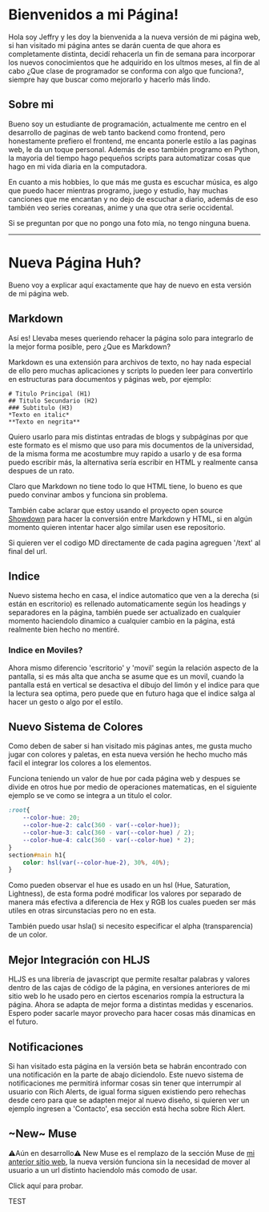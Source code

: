 <style>#Discord-Activity-Fetcher{display: none;}</style>
<script>
    $.ajaxSetup({ cache: false });
    $.getJSON('https://jeffser.com/discord.json', function (data) {
        if (data.length > 0){
            $("#Discord-Activity-Fetcher").css('display', 'block');
            $("#Discord-Activity-Fetcher h2").attr("class", "");
        }
        data.forEach(element => {
            $("#status-wrapper").append(makeBigCard(element['details'], element['large_image_url'], element['details'], element['state'], element['name']))
        });
        makeSummary();
    });
    hljs.highlightAll();
</script>

# Bienvenidos a mi Página!

Hola soy Jeffry y les doy la bienvenida a la nueva versión de mi página web, si han visitado mi página antes se darán cuenta de que ahora es completamente distinta, decidí rehacerla un fin de semana para incorporar los nuevos conocimientos que he adquirido en los ultmos meses, al fin de al cabo ¿Que clase de programador se conforma con algo que funciona?, siempre hay que buscar como mejorarlo y hacerlo más lindo.

## Sobre mi

Bueno soy un estudiante de programación, actualmente me centro en el desarrollo de paginas de web tanto backend como frontend, pero honestamente prefiero el frontend, me encanta ponerle estilo a las paginas web, le da un toque personal. Además de eso también programo en Python, la mayoria del tiempo hago pequeños scripts para automatizar cosas que hago en mi vida diaria en la computadora.

En cuanto a mis hobbies, lo que más me gusta es escuchar música, es algo que puedo hacer mientras programo, juego y estudio, hay muchas canciones que me encantan y no dejo de escuchar a diario, además de eso también veo series coreanas, anime y una que otra serie occidental.

Si se preguntan por que no pongo una foto mía, no tengo ninguna buena.

<section id="Discord-Activity-Fetcher">
    <h2 class="dont-index">Que estoy haciendo?</h2>
    Powered by <a href="https://github.com/Jeffser/DiscordActivityFetcher">Discord Activity Fetcher</a>
    <div class="block" id="status-wrapper"></div>
</section>

---

# Nueva Página Huh?

Bueno voy a explicar aquí exactamente que hay de nuevo en esta versión de mi página web.

## Markdown

Así es! Llevaba meses queriendo rehacer la página solo para integrarlo de la mejor forma posible, pero ¿Que es Markdown?

Markdown es una extensión para archivos de texto, no hay nada especial de ello pero muchas aplicaciones y scripts lo pueden leer para convertirlo en estructuras para documentos y páginas web, por ejemplo:

```MD
# Titulo Principal (H1)
## Titulo Secundario (H2)
### Subtitulo (H3)
*Texto en italic*
**Texto en negrita**
```

Quiero usarlo para mis distintas entradas de blogs y subpáginas por que este formato es el mismo que uso para mis documentos de la universidad, de la misma forma me acostumbre muy rapido a usarlo y de esa forma puedo escribir más, la alternativa sería escribir en HTML y realmente cansa despues de un rato.

Claro que Markdown no tiene todo lo que HTML tiene, lo bueno es que puedo convinar ambos y funciona sin problema.

También cabe aclarar que estoy usando el proyecto open source [Showdown](https://github.com/showdownjs/showdown) para hacer la conversión entre Markdown y HTML, si en algún momento quieren intentar hacer algo similar usen ese repositorio.

Si quieren ver el codigo MD directamente de cada pagina agreguen '/text' al final del url.

## Indice

Nuevo sistema hecho en casa, el indice automatico que ven a la derecha (si están en escritorio) es rellenado automaticamente según los headings y separadores en la página, también puede ser actualizado en cualquier momento haciendolo dinamico a cualquier cambio en la página, está realmente bien hecho no mentiré.

### Indice en Moviles?

Ahora mismo diferencio 'escritorio' y 'movil' según la relación aspecto de la pantalla, si es más alta que ancha se asume que es un movil, cuando la pantalla está en vertical se desactiva el dibujo del limón y el indice para que la lectura sea optima, pero puede que en futuro haga que el indice salga al hacer un gesto o algo por el estilo.

## Nuevo Sistema de Colores

Como deben de saber si han visitado mis páginas antes, me gusta mucho jugar con colores y paletas, en esta nueva versión he hecho mucho más facil el integrar los colores a los elementos.

Funciona teniendo un valor de hue por cada página web y despues se divide en otros hue por medio de operaciones matematicas, en el siguiente ejemplo se ve como se integra a un titulo el color.

```CSS
:root{
    --color-hue: 20;
    --color-hue-2: calc(360 - var(--color-hue));
    --color-hue-3: calc(360 - var(--color-hue) / 2);
    --color-hue-4: calc(360 - var(--color-hue) * 2);
}
section#main h1{
    color: hsl(var(--color-hue-2), 30%, 40%);
}
```

Como pueden observar el hue es usado en un hsl (Hue, Saturation, Lightness), de esta forma podré modificar los valores por separado de manera más efectiva a diferencia de Hex y RGB los cuales pueden ser más utiles en otras sircunstacias pero no en esta.

También puedo usar hsla() si necesito especificar el alpha (transparencia) de un color.

## Mejor Integración con HLJS

HLJS es una librería de javascript que permite resaltar palabras y valores dentro de las cajas de código de la página, en versiones anteriores de mi sitio web lo he usado pero en ciertos escenarios rompía la estructura la página. Ahora se adapta de mejor forma a distintas medidas y escenarios. Espero poder sacarle mayor provecho para hacer cosas más dinamicas en el futuro.

## Notificaciones

Si han visitado esta página en la versión beta se habrán encontrado con una notificación en la parte de abajo diciendolo. Este nuevo sistema de notificaciones me permitirá informar cosas sin tener que interrumpir al usuario con Rich Alerts, de igual forma siguen existiendo pero rehechas desde cero para que se adapten mejor al nuevo diseño, si quieren ver un ejemplo ingresen a 'Contacto', esa sección está hecha sobre Rich Alert.

## ~New~ Muse

⚠️Aún en desarrollo⚠️ New Muse es el remplazo de la sección Muse de [mi anterior sitio web](https://jeffser.github.io/old/code/muse), la nueva versión funciona sin la necesidad de mover al usuario a un url distinto haciendolo más comodo de usar.

<a class="block" style="cursor: pointer;" onclick="muse('GfrN-YxqZDk')">Click aquí para probar.</a>

<a class="block" style="cursor: pointer;" onclick="changePage('test')">TEST</a>